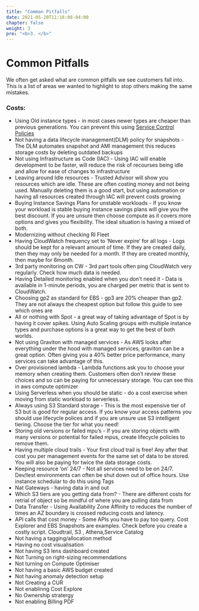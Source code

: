 ```yaml
---
title: "Common Pitfalls"
date: 2021-05-20T11:16:08-04:00
chapter: false
weight: 3
pre: "<b>3. </b>"
---
```

# Common Pitfalls

We often get asked what are common pitfalls we see customers fall into. This is a list of areas we wanted to highlight to stop others making the same mistakes.

### Costs:
* Using Old instance types - in most cases newer types are cheaper than previous generations. You can prevent this using [Service Control Policies](https://wellarchitectedlabs.com/cost/200_labs/200_2_cost_and_usage_governance/3_ec2_restrict_family/)
* Not having a data lifecycle management(DLM) policy for snapshots - The DLM automates snapshot and AMI management this reduces storage costs by deleting outdated backups
* Not using Infrastructure as Code (IAC) - Using IAC will enable development to be faster, will reduce the risk of recourses being idle and allow for ease of changes to infrastructure
* Leaving around Idle resources - Trusted Advisor will show you resources which are idle. These are often costing money and not being used. Manually deleting them is a good start, but using automation or having all resources created through IAC will prevent costs growing
* Buying Instance Savings Plans for unstable workloads - If you know your workload is stable buying instance savings plans will give you the best discount. If you are unsure then choose compute as it covers more options and gives you flexibility. The ideal situation is having a mixed of both. 
* Modernizing without checking RI Fleet  
* Having CloudWatch frequency set to ‘Never expire’ for all logs - Logs should be kept for a relevant amount of time. If they are created daily, then they may only be needed for a month. If they are created monthly, then maybe for 6month. 
* 3rd party monitoring on CW - 3rd part tools often ping CloudWatch very regularly. Check how much data is needed. 
* Having Detailed monitoring enabled when you don’t need it - Data is available in 1-minute periods, you are charged per metric that is sent to CloudWatch.
* Choosing gp2 as standard for EBS - gp3 are 20% cheaper than gp2. They are not always the cheapest option but follow this guide to see which ones are
* All or nothing with Spot - a great way of taking advantage of Spot is by having it cover spikes. Using Auto Scaling groups with multiple instance types and purchase options is a great way to get the best of both worlds. 
* Not using Graviton with managed services - As AWS looks after everything under the hood with managed services, graviton can be a great option. Often giving you a 40% better price performance, many services can take advantage of this.  
* Over provisioned lambda - Lambda functions ask you to choose your memory when creating them. Customers often don’t review these choices and so can be paying for unnecessary storage. You can see this in aws compute optimizer
* Using Serverless when you should be static - do a cost exercise when moving from static workload to serverless.
* Always using S3 Standard storage - This is the most expensive tier of S3 but is good for regular access. If you know your access patterns you should use lifecycle polices and if you are unsure use S3 intelligent tiering. Choose the tier for what you need! 
* Storing old versions or failed mpu’s - If you are storing objects with many versions or potential for failed mpus, create lifecycle policies to remove them. 
* Having multiple cloud trails - Your first cloud trail is free! Any after that cost you per management events for the same set of data to be stored. You will also be paying for twice the data storage costs. 
* Keeping resource ‘on’ 24/7 - Not all services need to be on 24/7. Dev/test environments can often be shut down out of office hours. Use instance schedular to do this using Tags
* Nat Gateways - having data in and out 
* Which S3 tiers are you getting data from? - There are different costs for retrial of object so be mindful of where you are pulling data from 
* Data Transfer - Using Availability Zone Affinity to  reduces the number of times an AZ boundary is crossed reducing costs and latency. 
* API calls that cost money - Some APIs you have to pay too query. Cost Explorer and EBS Snapshots are examples. Check before you create a costly script. Cloudtrail, S3 , Athena,Service Catalog
* Not having a tagging/allocation method
* Having no cost visualisation
* Not having S3 lens dashboard created
* Not Turning on right-sizing recommendations
* Not turning on Compute Optimiser
* Not having a basic AWS budget created
* Not having anomaly detection setup 
* Not Creating a CUR
* Not enablinng Cost Explore
* No Ownership stratergy
* Not enabling Billing PDF

